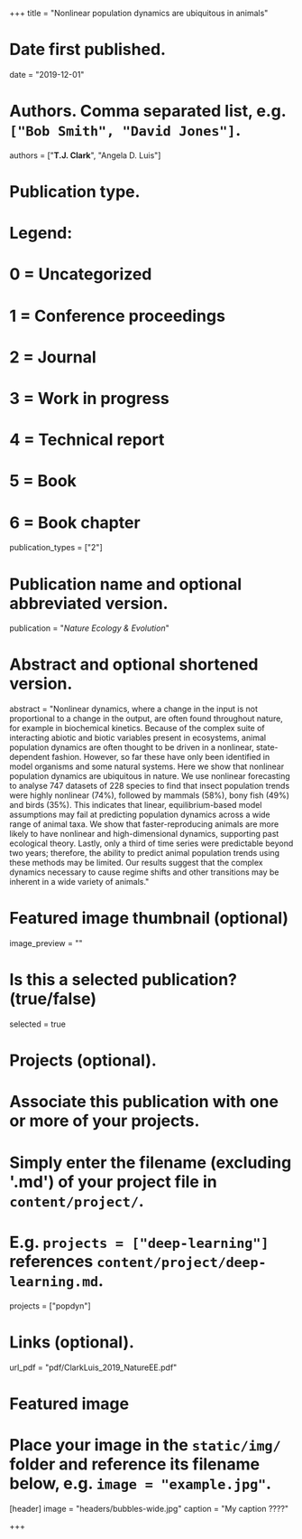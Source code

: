 +++
title = "Nonlinear population dynamics are ubiquitous in animals"

# Date first published.
date = "2019-12-01"

# Authors. Comma separated list, e.g. `["Bob Smith", "David Jones"]`.
authors = ["**T.J. Clark**", "Angela D. Luis"]

# Publication type.
# Legend:
# 0 = Uncategorized
# 1 = Conference proceedings
# 2 = Journal
# 3 = Work in progress
# 4 = Technical report
# 5 = Book
# 6 = Book chapter
publication_types = ["2"]

# Publication name and optional abbreviated version.
publication = "*Nature Ecology & Evolution*"

# Abstract and optional shortened version.
abstract = "Nonlinear dynamics, where a change in the input is not proportional to a change in the output, are often found throughout nature, for example in biochemical kinetics. Because of the complex suite of interacting abiotic and biotic variables present in ecosystems, animal population dynamics are often thought to be driven in a nonlinear, state-dependent fashion. However, so far these have only been identified in model organisms and some natural systems. Here we show that nonlinear population dynamics are ubiquitous in nature. We use nonlinear forecasting to analyse 747 datasets of 228 species to find that insect population trends were highly nonlinear (74%), followed by mammals (58%), bony fish (49%) and birds (35%). This indicates that linear, equilibrium-based model assumptions may fail at predicting population dynamics across a wide range of animal taxa. We show that faster-reproducing animals are more likely to have nonlinear and high-dimensional dynamics, supporting past ecological theory. Lastly, only a third of time series were predictable beyond two years; therefore, the ability to predict animal population trends using these methods may be limited. Our results suggest that the complex dynamics necessary to cause regime shifts and other transitions may be inherent in a wide variety of animals."

# Featured image thumbnail (optional)
image_preview = ""

# Is this a selected publication? (true/false)
selected = true

# Projects (optional).
#   Associate this publication with one or more of your projects.
#   Simply enter the filename (excluding '.md') of your project file in `content/project/`.
#   E.g. `projects = ["deep-learning"]` references `content/project/deep-learning.md`.
projects = ["popdyn"]

# Links (optional).
url_pdf = "pdf/ClarkLuis_2019_NatureEE.pdf"



# Featured image
# Place your image in the `static/img/` folder and reference its filename below, e.g. `image = "example.jpg"`.
[header]
image = "headers/bubbles-wide.jpg"
caption = "My caption ????"

+++
